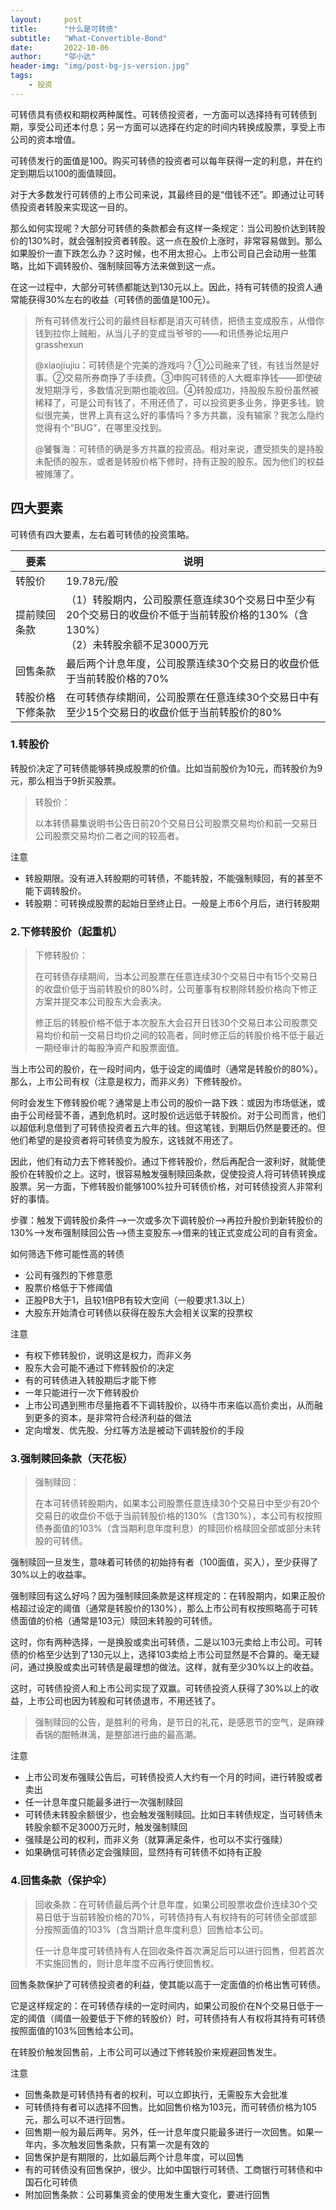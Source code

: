 ```yaml
---
layout:     post
title:      "什么是可转债"
subtitle:   "What-Convertible-Bond"
date:       2022-10-06
author:     "邬小达"
header-img: "img/post-bg-js-version.jpg"
tags:
    - 投资
---
```


可转债具有债权和期权两种属性。可转债投资者，一方面可以选择持有可转债到期，享受公司还本付息；另一方面可以选择在约定的时间内转换成股票，享受上市公司的资本增值。

可转债发行的面值是100。购买可转债的投资者可以每年获得一定的利息，并在约定到期后以100的面值赎回。

对于大多数发行可转债的上市公司来说，其最终目的是“借钱不还”。即通过让可转债投资者转股来实现这一目的。

那么如何实现呢？大部分可转债的条款都会有这样一条规定：当公司股价达到转股价的130%时，就会强制投资者转股。这一点在股价上涨时，非常容易做到。那么如果股价一直下跌怎么办？这时候，也不用太担心。上市公司自己会动用一些策略，比如下调转股价、强制赎回等方法来做到这一点。

在这一过程中，大部分可转债都能达到130元以上。因此，持有可转债的投资人通常能获得30%左右的收益（可转债的面值是100元）。

> 所有可转债发行公司的最终目标都是消灭可转债，把债主变成股东，从借你钱到拉你上贼船，从当儿子的变成当爷爷的——和讯债券论坛用户 grasshexun
>
> @xiaojiujiu：可转债是个完美的游戏吗？①公司融来了钱，有钱当然是好事。②交易所券商挣了手续费。③申购可转债的人大概率挣钱——即使破发短期浮亏，多数情况到期也能收回。④转股成功，持股股东股份虽然被稀释了，可是公司有钱了，不用还债了，可以投资更多业务，挣更多钱。貌似很完美，世界上真有这么好的事情吗？多方共赢，没有输家？我怎么隐约觉得有个“BUG”，在哪里没找到。
>
> @饕餮海：可转债的确是多方共赢的投资品。相对来说，遭受损失的是持股未配债的股东，或者是转股价格下修时，持有正股的股东。因为他们的权益被摊薄了。

## 四大要素

可转债有四大要素，左右着可转债的投资策略。

| 要素             | 说明                                                         |
| ---------------- | ------------------------------------------------------------ |
| 转股价           | 19.78元/股                                                   |
| 提前赎回条款     | （1）转股期内，公司股票任意连续30个交易日中至少有20个交易日的收盘价不低于当前转股价格的130%（含130%）<br />（2）未转股余额不足3000万元 |
| 回售条款         | 最后两个计息年度，公司股票连续30个交易日的收盘价低于当前转股价格的70% |
| 转股价格下修条款 | 在可转债存续期间，公司股票在任意连续30个交易日中有至少15个交易日的收盘价低于当前转股价的80% |

### 1.转股价

转股价决定了可转债能够转换成股票的价值。比如当前股价为10元，而转股价为9元，那么相当于9折买股票。

> 转股价：
>
> 以本转债募集说明书公告日前20个交易日公司股票交易均价和前一交易日公司股票交易均价二者之间的较高者。

注意

* 转股期限。没有进入转股期的可转债，不能转股，不能强制赎回，有的甚至不能下调转股价。
* 转股期：可转换成股票的起始日至终止日。一般是上市6个月后，进行转股期

### 2.下修转股价（起重机）

> 下修转股价：
>
> 在可转债存续期间，当本公司股票在任意连续30个交易日中有15个交易日的收盘价低于当前转股价的80%时，公司董事有权剔除转股价格向下修正方案并提交本公司股东大会表决。
>
> 修正后的转股价格不低于本次股东大会召开日钱30个交易日本公司股票交易均价和前一交易日均价之间的较高者，同时修正后的转股价格不低于最近一期经审计的每股净资产和股票面值。

当上市公司的股价，在一段时间内，低于设定的阈值时（通常是转股价的80%）。那么，上市公司有权（注意是权力，而非义务）下修转股价。

何时会发生下修转股价呢？通常是上市公司的股价一路下跌：或因为市场低迷，或由于公司经营不善，遇到危机时。这时股价远远低于转股价。对于公司而言，他们以超低利息借到了可转债投资者五六年的钱。但这笔钱，到期后仍然是要还的。但他们希望的是投资者将可转债变为股东，这钱就不用还了。

因此，他们有动力去下修转股价。通过下修转股价，然后再配合一波利好，就能使股价在转股价之上。这时，很容易触发强制赎回条款，促使投资人将可转债转换成股票。另一方面，下修转股价能够100%拉升可转债价格，对可转债投资人非常利好的事情。

步骤：触发下调转股价条件——>一次或多次下调转股价——>再拉升股价到新转股价的130%——>发布强制赎回公告——>债主变股东——>借来的钱正式变成公司的自有资金。

如何筛选下修可能性高的转债

* 公司有强烈的下修意愿
* 股票价格低于下修阈值
* 正股PB大于1，且较1倍PB有较大空间（一般要求1.3以上）
* 大股东开始清仓可转债以获得在股东大会相关议案的投票权

注意

* 有权下修转股价，说明这是权力，而非义务
* 股东大会可能不通过下修转股价的决定
* 有的可转债进入转股期后才能下修
* 一年只能进行一次下修转股价
* 上市公司遇到熊市尽量拖着不下调转股价，以待牛市来临以高价卖出，从而融到更多的资本，是非常符合经济利益的做法
* 定向增发、优先股、分红等方法是被动下调转股价的手段

### 3.强制赎回条款（天花板）

> 强制赎回：
>
> 在本可转债转股期内，如果本公司股票任意连续30个交易日中至少有20个交易日的收盘价不低于当前转股价格的130%（含130%），本公司有权按照债券面值的103%（含当期利息年度利息）的赎回价格赎回全部或部分未转股的可转债。

强制赎回一旦发生，意味着可转债的初始持有者（100面值，买入），至少获得了30%以上的收益率。

强制赎回有这么好吗？因为强制赎回条款是这样规定的：在转股期内，如果正股价格超过设定的阈值（通常是转股价的130%），那么上市公司有权按照略高于可转债面值的价格（通常是103元）赎回未转股的可转债。

这时，你有两种选择，一是换股或卖出可转债，二是以103元卖给上市公司。可转债的价格至少达到了130元以上，选择103卖给上市公司显然是不合算的。毫无疑问，通过换股或卖出可转债是最理想的做法。这样，就有至少30%以上的收益。

这时，可转债投资人和上市公司实现了双赢。可转债投资人获得了30%以上的收益，上市公司也因为转股和可转债退市，不用还钱了。

> 强制赎回的公告，是胜利的号角，是节日的礼花，是感恩节的空气，是麻辣香锅的酣畅淋漓，是整部进行曲的最高潮。

注意

* 上市公司发布强赎公告后，可转债投资人大约有一个月的时间，进行转股或者卖出
* 任一计息年度只能最多进行一次强制赎回
* 可转债未转股余额很少，也会触发强制赎回。比如日丰转债规定，当可转债未转股余额不足3000万元时，触发强制赎回
* 强赎是公司的权利，而非义务（就算满足条件，也可以不实行强赎）
* 如果确信可转债必定会强赎回，显然持有可转债不如持有正股

### 4.回售条款（保护伞）

> 回收条款：在可转债最后两个计息年度，如果公司股票收盘价连续30个交易日低于当前转股价格的70%，可转债持有人有权持有的可转债全部或部分按照面值的103%（含当期计息年度利息）回售给本公司。
>
> 任一计息年度可转债持有人在回收条件首次满足后可以进行回售，但若首次不实施回售的，则计息年度不应再行使回售权。

回售条款保护了可转债投资者的利益，使其能以高于一定面值的价格出售可转债。

它是这样规定的：在可转债存续的一定时间内，如果公司股价在N个交易日低于一定的阈值（阈值一般要低于下修的转股价）时，可转债持有人有权将其持有可转债按照面值的103%回售给本公司。

在转股价触发回售前，上市公司可以通过下修转股价来规避回售发生。

注意

* 回售条款是可转债持有者的权利，可以立即执行，无需股东大会批准
* 可转债持有者可以选择不回售。比如回售价格为103元，而可转债价格为105元，那么可以不进行回售。
* 回售期一般为最后两年。另外，任一计息年度只能最多进行一次回售。如果一年内，多次触发回售条款，只有第一次是有效的
* 回售保护是有期限的，比如最后两个计息年度，可以回售
* 有的可转债没有回售保护，很少。比如中国银行可转债、工商银行可转债和中国石化可转债
* 附加回售条款：公司募集资金的使用发生重大变化，要进行回售
